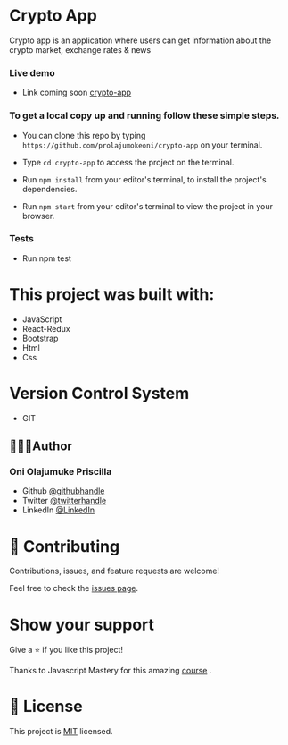 # Crypto App
Crypto app is an application where users can get information about the crypto market, exchange rates  & news



### Live demo
- Link coming soon
 [crypto-app](https://6274fd2b09ac785e9138b4aa--prcryptoapp.netlify.app/)

 
### To get a local copy up and running follow these simple steps.

- You can clone this repo by typing `https://github.com/prolajumokeoni/crypto-app` on your terminal.

- Type `cd crypto-app` to access the project on the terminal.
  
- Run `npm install` from your editor's terminal, to install the project's dependencies.

- Run `npm start` from your editor's terminal to view the project in your browser.

### Tests
- Run npm test
# This project was built with:

- JavaScript
- React-Redux
- Bootstrap
- Html
- Css
# Version Control System

- GIT


## 👩🏿‍🏫Author
### **Oni Olajumuke Priscilla**

- Github [@githubhandle](https://github.com/prolajumokeoni)
- Twitter [@twitterhandle](https://twitter.com/prolajumokeoni)
- LinkedIn [@LinkedIn](https://www.linkedin.com/in/olajumoke-priscilla-oni-44a48b162/)
# 🤝 Contributing

Contributions, issues, and feature requests are welcome!

Feel free to check the [issues page](https://github.com/prolajumokeoni/crypto-app/issues).

# Show your support

Give a ⭐️ if you like this project!

Thanks to  Javascript  Mastery for this amazing [course](https://www.youtube.com/watch?v=9DDX3US3kss&t=1328s) .

# 📝 License

This project is [MIT](https://github.com/prolajumokeoni/metrics-web/blob/development/LICENSE) licensed.
